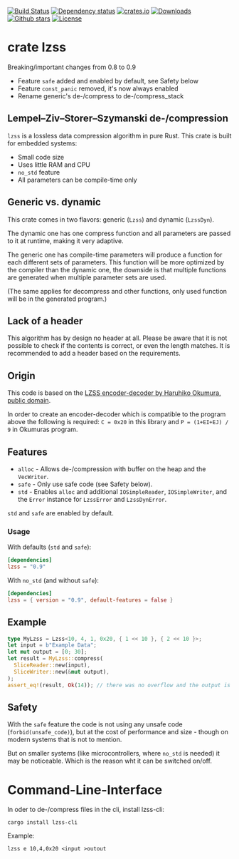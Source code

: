 [![Build Status](https://github.com/alexkazik/lzss/workflows/CI/badge.svg?branch=master&event=push)](https://github.com/alexkazik/lzss/actions?query=workflow%3ACI+branch%3Amaster+event%3Apush)
[![Dependency status](https://deps.rs/repo/github/alexkazik/lzss/status.svg)](https://deps.rs/repo/github/alexkazik/lzss)
[![crates.io](https://img.shields.io/crates/v/lzss.svg)](https://crates.io/crates/lzss)
[![Downloads](https://img.shields.io/crates/d/lzss.svg)](https://crates.io/crates/lzss)
[![Github stars](https://img.shields.io/github/stars/alexkazik/lzss.svg?logo=github)](https://github.com/alexkazik/lzss/stargazers)
[![License](https://img.shields.io/crates/l/lzss.svg)](./LICENSE)

# crate lzss

Breaking/important changes from 0.8 to 0.9

* Feature `safe` added and enabled by default, see Safety below
* Feature `const_panic` removed, it's now always enabled
* Rename generic's de-/compress to de-/compress_stack

<!-- cargo-rdme start -->

## Lempel–Ziv–Storer–Szymanski de-/compression

`lzss` is a lossless data compression algorithm in pure Rust.
This crate is built for embedded systems:

* Small code size
* Uses little RAM and CPU
* `no_std` feature
* All parameters can be compile-time only

## Generic vs. dynamic

This crate comes in two flavors: generic (`Lzss`) and dynamic (`LzssDyn`).

The dynamic one has one compress function and all parameters are passed to
it at runtime, making it very adaptive.

The generic one has compile-time parameters will produce a function for each
different sets of parameters. This function will be more optimized by the
compiler than the dynamic one, the downside is that multiple functions are
generated when multiple parameter sets are used.

(The same applies for decompress and other functions, only used function will
be in the generated program.)

## Lack of a header

This algorithm has by design no header at all. Please be aware that it is not
possible to check if the contents is correct, or even the length matches.
It is recommended to add a header based on the requirements.

## Origin
This code is based on the [LZSS encoder-decoder by Haruhiko Okumura, public domain](https://oku.edu.mie-u.ac.jp/~okumura/compression/lzss.c).

In order to create an encoder-decoder which is compatible to the program above
the following is required: `C = 0x20` in this library and `P = (1+EI+EJ) / 9` in Okumuras program.

## Features
* `alloc`       - Allows de-/compression with buffer on the heap and the `VecWriter`.
* `safe`        - Only use safe code (see Safety below).
* `std`         - Enables `alloc` and additional `IOSimpleReader`, `IOSimpleWriter`,
                  and the `Error` instance for `LzssError` and `LzssDynError`.

`std` and `safe` are enabled by default.

### Usage
With defaults (`std` and `safe`):
```toml
[dependencies]
lzss = "0.9"
```

With `no_std` (and without `safe`):
```toml
[dependencies]
lzss = { version = "0.9", default-features = false }
```

## Example
```rust
type MyLzss = Lzss<10, 4, 1, 0x20, { 1 << 10 }, { 2 << 10 }>;
let input = b"Example Data";
let mut output = [0; 30];
let result = MyLzss::compress(
  SliceReader::new(input),
  SliceWriter::new(&mut output),
);
assert_eq!(result, Ok(14)); // there was no overflow and the output is 14 bytes long
```

## Safety

With the `safe` feature the code is not using any unsafe code (`forbid(unsafe_code)`), but at
the cost of performance and size - though on modern systems that is not to mention.

But on smaller systems (like microcontrollers, where `no_std` is needed) it may be noticeable.
Which is the reason wht it can be switched on/off.

<!-- cargo-rdme end -->

# Command-Line-Interface

In oder to de-/compress files in the cli, install lzss-cli:

```shell
cargo install lzss-cli
```

Example:
```shell
lzss e 10,4,0x20 <input >outout
```
